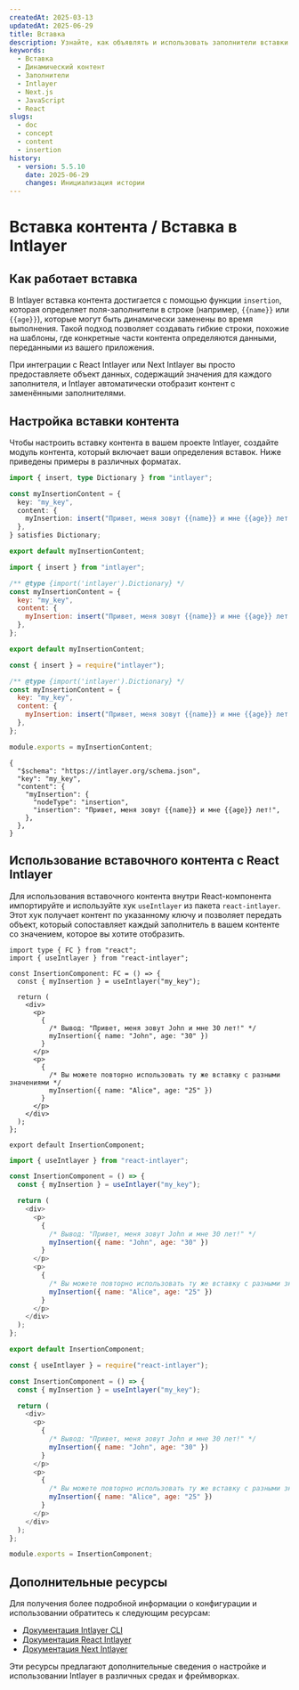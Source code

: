 ```yaml
---
createdAt: 2025-03-13
updatedAt: 2025-06-29
title: Вставка
description: Узнайте, как объявлять и использовать заполнители вставки в вашем контенте. Эта документация проведет вас через шаги динамической вставки значений в заранее определённые структуры контента.
keywords:
  - Вставка
  - Динамический контент
  - Заполнители
  - Intlayer
  - Next.js
  - JavaScript
  - React
slugs:
  - doc
  - concept
  - content
  - insertion
history:
  - version: 5.5.10
    date: 2025-06-29
    changes: Инициализация истории
---
```


# Вставка контента / Вставка в Intlayer

## Как работает вставка

В Intlayer вставка контента достигается с помощью функции `insertion`, которая определяет поля-заполнители в строке (например, `{{name}}` или `{{age}}`), которые могут быть динамически заменены во время выполнения. Такой подход позволяет создавать гибкие строки, похожие на шаблоны, где конкретные части контента определяются данными, переданными из вашего приложения.

При интеграции с React Intlayer или Next Intlayer вы просто предоставляете объект данных, содержащий значения для каждого заполнителя, и Intlayer автоматически отобразит контент с заменёнными заполнителями.

## Настройка вставки контента

Чтобы настроить вставку контента в вашем проекте Intlayer, создайте модуль контента, который включает ваши определения вставок. Ниже приведены примеры в различных форматах.

```typescript fileName="**/*.content.ts" contentDeclarationFormat="typescript"
import { insert, type Dictionary } from "intlayer";

const myInsertionContent = {
  key: "my_key",
  content: {
    myInsertion: insert("Привет, меня зовут {{name}} и мне {{age}} лет!"),
  },
} satisfies Dictionary;

export default myInsertionContent;
```

```javascript fileName="**/*.content.mjs" contentDeclarationFormat="esm"
import { insert } from "intlayer";

/** @type {import('intlayer').Dictionary} */
const myInsertionContent = {
  key: "my_key",
  content: {
    myInsertion: insert("Привет, меня зовут {{name}} и мне {{age}} лет!"),
  },
};

export default myInsertionContent;
```

```javascript fileName="**/*.content.cjs" contentDeclarationFormat="commonjs"
const { insert } = require("intlayer");

/** @type {import('intlayer').Dictionary} */
const myInsertionContent = {
  key: "my_key",
  content: {
    myInsertion: insert("Привет, меня зовут {{name}} и мне {{age}} лет!"),
  },
};

module.exports = myInsertionContent;
```

```json5 fileName="**/*.content.json" contentDeclarationFormat="json"
{
  "$schema": "https://intlayer.org/schema.json",
  "key": "my_key",
  "content": {
    "myInsertion": {
      "nodeType": "insertion",
      "insertion": "Привет, меня зовут {{name}} и мне {{age}} лет!",
    },
  },
}
```

## Использование вставочного контента с React Intlayer

Для использования вставочного контента внутри React-компонента импортируйте и используйте хук `useIntlayer` из пакета `react-intlayer`. Этот хук получает контент по указанному ключу и позволяет передать объект, который сопоставляет каждый заполнитель в вашем контенте со значением, которое вы хотите отобразить.

```tsx fileName="**/*.tsx" codeFormat="typescript"
import type { FC } from "react";
import { useIntlayer } from "react-intlayer";

const InsertionComponent: FC = () => {
  const { myInsertion } = useIntlayer("my_key");

  return (
    <div>
      <p>
        {
          /* Вывод: "Привет, меня зовут John и мне 30 лет!" */
          myInsertion({ name: "John", age: "30" })
        }
      </p>
      <p>
        {
          /* Вы можете повторно использовать ту же вставку с разными значениями */
          myInsertion({ name: "Alice", age: "25" })
        }
      </p>
    </div>
  );
};

export default InsertionComponent;
```

```javascript fileName="**/*.mjx" codeFormat="esm"
import { useIntlayer } from "react-intlayer";

const InsertionComponent = () => {
  const { myInsertion } = useIntlayer("my_key");

  return (
    <div>
      <p>
        {
          /* Вывод: "Привет, меня зовут John и мне 30 лет!" */
          myInsertion({ name: "John", age: "30" })
        }
      </p>
      <p>
        {
          /* Вы можете повторно использовать ту же вставку с разными значениями */
          myInsertion({ name: "Alice", age: "25" })
        }
      </p>
    </div>
  );
};

export default InsertionComponent;
```

```javascript fileName="**/*.cjs" codeFormat="commonjs"
const { useIntlayer } = require("react-intlayer");

const InsertionComponent = () => {
  const { myInsertion } = useIntlayer("my_key");

  return (
    <div>
      <p>
        {
          /* Вывод: "Привет, меня зовут John и мне 30 лет!" */
          myInsertion({ name: "John", age: "30" })
        }
      </p>
      <p>
        {
          /* Вы можете повторно использовать ту же вставку с разными значениями */
          myInsertion({ name: "Alice", age: "25" })
        }
      </p>
    </div>
  );
};

module.exports = InsertionComponent;
```

## Дополнительные ресурсы

Для получения более подробной информации о конфигурации и использовании обратитесь к следующим ресурсам:

- [Документация Intlayer CLI](https://github.com/aymericzip/intlayer/blob/main/docs/docs/ru/intlayer_cli.md)
- [Документация React Intlayer](https://github.com/aymericzip/intlayer/blob/main/docs/docs/ru/intlayer_with_create_react_app.md)
- [Документация Next Intlayer](https://github.com/aymericzip/intlayer/blob/main/docs/docs/ru/intlayer_with_nextjs_15.md)

Эти ресурсы предлагают дополнительные сведения о настройке и использовании Intlayer в различных средах и фреймворках.
